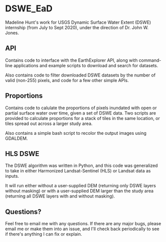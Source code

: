 # DSWE\_EaD
Madeline Hunt's work for USGS Dynamic Surface Water Extent (DSWE) internship (from July to Sept 2020), under the direction of Dr. John W. Jones.

## API
Contains code to interface with the EarthExplorer API, along with command-line applications and example scripts to download and search for datasets.

Also contains code to filter downloaded DSWE datasets by the number of valid (non-255) pixels, and code for a few other simple APIs.

## Proportions
Contains code to calulate the proportions of pixels inundated with open or partial surface water over time, given a set of DSWE data. Two scripts are provided to calculate proportions for a stack of tiles in the same location, or tiles spread out across a larger study area.

Also contains a simple bash script to recolor the output images using GDALDEM.

## HLS DSWE
The DSWE algorithm was written in Python, and this code was generalized to take in either Harmonized Landsat-Sentinel (HLS) or Landsat data as inputs.

It will run either without a user-supplied DEM (returning only DSWE layers without masking) or with a user-supplied DEM larger than the study area (returning all DSWE layers with and without masking).

## Questions?
Feel free to email me with any questions. If there are any major bugs, please email me or make them into an issue, and I'll check back periodically to see if there's anything I can fix or explain.

